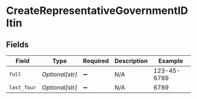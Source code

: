# CreateRepresentativeGovernmentIDItin


## Fields

| Field              | Type               | Required           | Description        | Example            |
| ------------------ | ------------------ | ------------------ | ------------------ | ------------------ |
| `full`             | *Optional[str]*    | :heavy_minus_sign: | N/A                | 123-45-6789        |
| `last_four`        | *Optional[str]*    | :heavy_minus_sign: | N/A                | 6789               |
